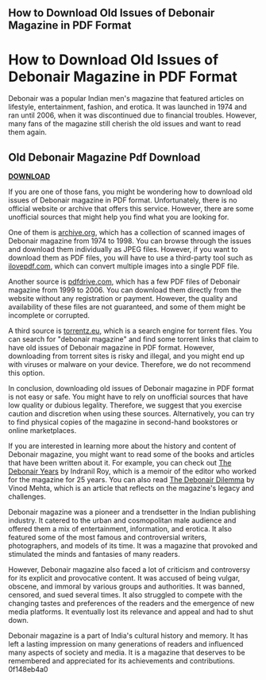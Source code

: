 ## How to Download Old Issues of Debonair Magazine in PDF Format

  
# How to Download Old Issues of Debonair Magazine in PDF Format
 
Debonair was a popular Indian men's magazine that featured articles on lifestyle, entertainment, fashion, and erotica. It was launched in 1974 and ran until 2006, when it was discontinued due to financial troubles. However, many fans of the magazine still cherish the old issues and want to read them again.
 
## Old Debonair Magazine Pdf Download


[**DOWNLOAD**](https://www.google.com/url?q=https%3A%2F%2Furllio.com%2F2tKlZ7&sa=D&sntz=1&usg=AOvVaw0BUjylXeht3m9VYWGiw8Dn)

 
If you are one of those fans, you might be wondering how to download old issues of Debonair magazine in PDF format. Unfortunately, there is no official website or archive that offers this service. However, there are some unofficial sources that might help you find what you are looking for.
 
One of them is [archive.org](https://archive.org/details/debonair-magazine), which has a collection of scanned images of Debonair magazine from 1974 to 1998. You can browse through the issues and download them individually as JPEG files. However, if you want to download them as PDF files, you will have to use a third-party tool such as [ilovepdf.com](https://www.ilovepdf.com/jpg_to_pdf), which can convert multiple images into a single PDF file.
 
Another source is [pdfdrive.com](https://www.pdfdrive.com/debonair-magazine-books.html), which has a few PDF files of Debonair magazine from 1999 to 2006. You can download them directly from the website without any registration or payment. However, the quality and availability of these files are not guaranteed, and some of them might be incomplete or corrupted.
 
A third source is [torrentz.eu](https://www.torrentz.eu/search?q=debonair+magazine), which is a search engine for torrent files. You can search for "debonair magazine" and find some torrent links that claim to have old issues of Debonair magazine in PDF format. However, downloading from torrent sites is risky and illegal, and you might end up with viruses or malware on your device. Therefore, we do not recommend this option.
 
In conclusion, downloading old issues of Debonair magazine in PDF format is not easy or safe. You might have to rely on unofficial sources that have low quality or dubious legality. Therefore, we suggest that you exercise caution and discretion when using these sources. Alternatively, you can try to find physical copies of the magazine in second-hand bookstores or online marketplaces.
  
If you are interested in learning more about the history and content of Debonair magazine, you might want to read some of the books and articles that have been written about it. For example, you can check out [The Debonair Years](https://www.amazon.com/Debonair-Years-Indranil-Roy/dp/9381626960) by Indranil Roy, which is a memoir of the editor who worked for the magazine for 25 years. You can also read [The Debonair Dilemma](https://www.outlookindia.com/magazine/story/the-debonair-dilemma/222867) by Vinod Mehta, which is an article that reflects on the magazine's legacy and challenges.
 
Debonair magazine was a pioneer and a trendsetter in the Indian publishing industry. It catered to the urban and cosmopolitan male audience and offered them a mix of entertainment, information, and erotica. It also featured some of the most famous and controversial writers, photographers, and models of its time. It was a magazine that provoked and stimulated the minds and fantasies of many readers.
 
However, Debonair magazine also faced a lot of criticism and controversy for its explicit and provocative content. It was accused of being vulgar, obscene, and immoral by various groups and authorities. It was banned, censored, and sued several times. It also struggled to compete with the changing tastes and preferences of the readers and the emergence of new media platforms. It eventually lost its relevance and appeal and had to shut down.
 
Debonair magazine is a part of India's cultural history and memory. It has left a lasting impression on many generations of readers and influenced many aspects of society and media. It is a magazine that deserves to be remembered and appreciated for its achievements and contributions.
 0f148eb4a0
